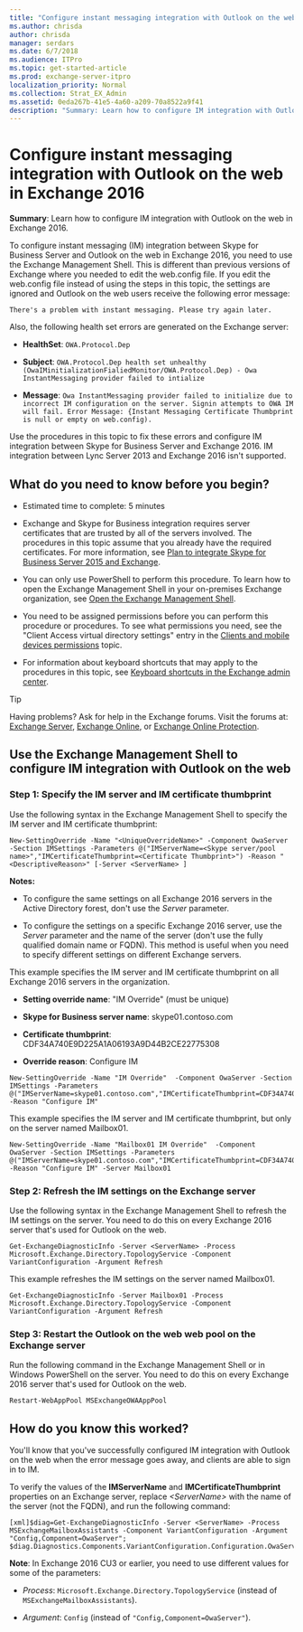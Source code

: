 ```yaml
---
title: "Configure instant messaging integration with Outlook on the web in Exchange 2016"
ms.author: chrisda
author: chrisda
manager: serdars
ms.date: 6/7/2018
ms.audience: ITPro
ms.topic: get-started-article
ms.prod: exchange-server-itpro
localization_priority: Normal
ms.collection: Strat_EX_Admin
ms.assetid: 0eda267b-41e5-4a60-a209-70a8522a9f41
description: "Summary: Learn how to configure IM integration with Outlook on the web in Exchange 2016."
---
```


# Configure instant messaging integration with Outlook on the web in Exchange 2016

 **Summary**: Learn how to configure IM integration with Outlook on the web in Exchange 2016.
  
To configure instant messaging (IM) integration between Skype for Business Server and Outlook on the web in Exchange 2016, you need to use the Exchange Management Shell. This is different than previous versions of Exchange where you needed to edit the web.config file. If you edit the web.config file instead of using the steps in this topic, the settings are ignored and Outlook on the web users receive the following error message:
  
 `There's a problem with instant messaging. Please try again later.`
  
Also, the following health set errors are generated on the Exchange server:
  
- **HealthSet**: `OWA.Protocol.Dep`
    
- **Subject**: `OWA.Protocol.Dep health set unhealthy (OwaIMinitializationFialiedMonitor/OWA.Protocol.Dep) - Owa InstantMessaging provider failed to intialize`
    
- **Message**: `Owa InstantMessaging provider failed to initialize due to incorrect IM configuration on the server. Signin attempts to OWA IM will fail. Error Message: {Instant Messaging Certificate Thumbprint is null or empty on web.config).`
    
Use the procedures in this topic to fix these errors and configure IM integration between Skype for Business Server and Exchange 2016. IM integration between Lync Server 2013 and Exchange 2016 isn't supported.
  
## What do you need to know before you begin?

- Estimated time to complete: 5 minutes
    
- Exchange and Skype for Business integration requires server certificates that are trusted by all of the servers involved. The procedures in this topic assume that you already have the required certificates. For more information, see [Plan to integrate Skype for Business Server 2015 and Exchange](https://go.microsoft.com/fwlink/p/?linkid=282082).
    
- You can only use PowerShell to perform this procedure. To learn how to open the Exchange Management Shell in your on-premises Exchange organization, see [Open the Exchange Management Shell](https://docs.microsoft.com/powershell/exchange/exchange-server/open-the-exchange-management-shell).
    
- You need to be assigned permissions before you can perform this procedure or procedures. To see what permissions you need, see the "Client Access virtual directory settings" entry in the [Clients and mobile devices permissions](../../permissions/feature-permissions/client-and-mobile-device-permissions.md) topic.
    
- For information about keyboard shortcuts that may apply to the procedures in this topic, see [Keyboard shortcuts in the Exchange admin center](../../about-documentation/exchange-admin-center-keyboard-shortcuts.md).
    
> [!TIP]
> Having problems? Ask for help in the Exchange forums. Visit the forums at: [Exchange Server](https://go.microsoft.com/fwlink/p/?linkId=60612), [Exchange Online](https://go.microsoft.com/fwlink/p/?linkId=267542), or [Exchange Online Protection](https://go.microsoft.com/fwlink/p/?linkId=285351).
  
## Use the Exchange Management Shell to configure IM integration with Outlook on the web

### Step 1: Specify the IM server and IM certificate thumbprint

Use the following syntax in the Exchange Management Shell to specify the IM server and IM certificate thumbprint:
  
```
New-SettingOverride -Name "<UniqueOverrideName>" -Component OwaServer -Section IMSettings -Parameters @("IMServerName=<Skype server/pool  name>","IMCertificateThumbprint=<Certificate Thumbprint>") -Reason "<DescriptiveReason>" [-Server <ServerName> ]
```

 **Notes:**
  
- To configure the same settings on all Exchange 2016 servers in the Active Directory forest, don't use the _Server_ parameter.
    
- To configure the settings on a specific Exchange 2016 server, use the _Server_ parameter and the name of the server (don't use the fully qualified domain name or FQDN). This method is useful when you need to specify different settings on different Exchange servers.
    
This example specifies the IM server and IM certificate thumbprint on all Exchange 2016 servers in the organization.
  
- **Setting override name**: "IM Override" (must be unique)
    
- **Skype for Business server name**: skype01.contoso.com
    
- **Certificate thumbprint**: CDF34A740E9D225A1A06193A9D44B2CE22775308
    
- **Override reason**: Configure IM
    
```
New-SettingOverride -Name "IM Override"  -Component OwaServer -Section IMSettings -Parameters @("IMServerName=skype01.contoso.com","IMCertificateThumbprint=CDF34A740E9D225A1A06193A9D44B2CE22775308") -Reason "Configure IM"
```

This example specifies the IM server and IM certificate thumbprint, but only on the server named Mailbox01.
  
```
New-SettingOverride -Name "Mailbox01 IM Override"  -Component OwaServer -Section IMSettings -Parameters @("IMServerName=skype01.contoso.com","IMCertificateThumbprint=CDF34A740E9D225A1A06193A9D44B2CE22775308") -Reason "Configure IM" -Server Mailbox01
```

### Step 2: Refresh the IM settings on the Exchange server

Use the following syntax in the Exchange Management Shell to refresh the IM settings on the server. You need to do this on every Exchange 2016 server that's used for Outlook on the web.
  
```
Get-ExchangeDiagnosticInfo -Server <ServerName> -Process Microsoft.Exchange.Directory.TopologyService -Component VariantConfiguration -Argument Refresh
```

This example refreshes the IM settings on the server named Mailbox01.
  
```
Get-ExchangeDiagnosticInfo -Server Mailbox01 -Process Microsoft.Exchange.Directory.TopologyService -Component VariantConfiguration -Argument Refresh
```

### Step 3: Restart the Outlook on the web web pool on the Exchange server

Run the following command in the Exchange Management Shell or in Windows PowerShell on the server. You need to do this on every Exchange 2016 server that's used for Outlook on the web.
  
```
Restart-WebAppPool MSExchangeOWAAppPool
```

## How do you know this worked?

You'll know that you've successfully configured IM integration with Outlook on the web when the error message goes away, and clients are able to sign in to IM.
  
To verify the values of the **IMServerName** and **IMCertificateThumbprint** properties on an Exchange server, replace _\<ServerName\>_ with the name of the server (not the FQDN), and run the following command: 
  
```
[xml]$diag=Get-ExchangeDiagnosticInfo -Server <ServerName> -Process MSExchangeMailboxAssistants -Component VariantConfiguration -Argument "Config,Component=OwaServer"; $diag.Diagnostics.Components.VariantConfiguration.Configuration.OwaServer.IMSettings
```

 **Note**: In Exchange 2016 CU3 or earlier, you need to use different values for some of the parameters:
  
- _Process_: `Microsoft.Exchange.Directory.TopologyService` (instead of `MSExchangeMailboxAssistants`).
    
- _Argument_: `Config` (instead of `"Config,Component=OwaServer"`).
    

